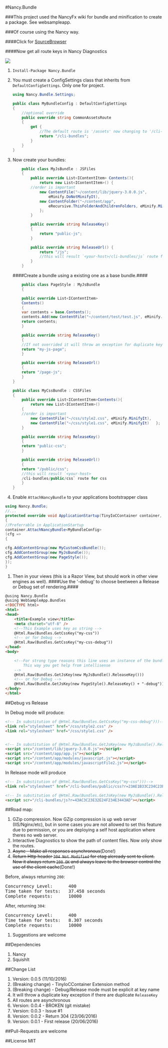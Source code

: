 #Nancy.Bundle

###This project used the NancyFx wiki for bundle and minification to create a package. See websampleapp.

###Of course using the Nancy way.

####Click for [SourceBrowser](http://sourcebrowser.io/Browse/leonibr/Nancy.Bundle.git/)

####Now get all route keys in Nancy Diagnostics

<img src="nancy-diagnostic-routes.png">

1. `Install-Package Nancy.Bundle`

1. You must create a ConfigSettings class that inherits from `DefaultConfigSettings`. Only one for project.
	```c#
	using Nancy.Bundle.Settings;

	public class MyBundleConfig : DefaultConfigSettings
	{
		//optional override
		public override string CommonAssetsRoute
		{
			get {
				//The default route is '/assets' now changing to '/cli-bundles'
				return "/cli-bundles";
			}
		}
	}
	```
1. Now create your bundles:
	```c#
		public class MyJsBundle : JSFiles
		{
			public override List<IContentItem> Contents(){
				return new List<IContentItem>() {
			//order is important
				new ContentFile("~/content/lib/jquery-3.0.0.js",
					eMinify.DoNotMinifyIt),
				new ContentFolder("~/content/app",
					eRecursive.ThisFolderAndChildrenFolders, eMinify.MinifyIt)
				};
			}

			public override string ReleaseKey()
			{
				return "public-js";
			}

			public override string ReleaseUrl()	{
				return "/js";
				//this will result `<your-host>/cli-bundles/js` route for js
			}
		}
	```
	####Create a bundle using a existing one as a base bundle.####
	```c#
		public class PageStyle : MyJsBundle
		{

		public override List<IContentItem>
		Contents()
		{
		var contents = base.Contents();
		contents.Add(new ContentFile("~/content/test/test.js", eMinify.MinifyIt));
		return contents;
		}

		public override string ReleaseKey()
		{
		//If not overrided it will throw an exception for duplicate key. Because the `MyJsBundle.ReleaseKey` is aleready stored.
		return "my-js-page";
		}

		public override string ReleaseUrl()
		{
		return "/page-js";
		}
	}
	```

	```c#
	public class MyCssBundle : CSSFiles
	{
		public override List<IContentItem>Contents(){
			return new List<IContentItem>()
		{
		//order is important
			new ContentFile("~/css/style2.css", eMinify.MinifyIt),
			new ContentFile("~/css/style1.css", eMinify.MinifyIt)	};
		}

		public override string ReleaseKey()
		{
		return "public-css";
		}

		public override string ReleaseUrl()
		{
		return "/public/css";
		//this will result `<your-host>
		/cli-bundles/public/css` route for css
		}
	}
	```
1. Enable `AttachNancyBundle` to your applications bootstrapper class

```c#
using Nancy.Bundle;
//...
protected override void ApplicationStartup(TinyIoCContainer container, IPipelines pipelines)
{
//Preferrable in ApplicationStartup
container.AttachNancyBundle<MyBundleConfig>
(cfg =>
{

cfg.AddContentGroup(new MyCustomCssBundle());
cfg.AddContentGroup(new MyJsBundle());
cfg.AddContentGroup(new PageStyle());
});
}
```

1. Then in your views (this is a Razor View, but should work in other view engines as well).
####Use the '-debug' to choose beetween a Release or Debug set of rendering.####

```html
@using Nancy.Bundle
@using WebSampleApp.Bundles
<!DOCTYPE html>
<html>
<head>
	<title>Example view</title>
	<meta charset="utf-8" />
	<!--This Example uses key as string -->
	@Html.Raw(Bundles.GetCssKey("my-css"))
	<!-- or for Debug -->
	@Html.Raw(Bundles.GetCssKey("my-css-debug"))
</head>
<body>

	<!--For strong type reasons this line uses an instance of the bundle to get the key
		This way you get help from intellisense
	-->
	@Html.Raw(Bundles.GetJsKey(new MyJsBundle().ReleaseKey()))
	<!-- or for Debug -->
	@Html.Raw(Bundle.GetJsKey(new PageStyle().ReleaseKey() + "-debug"))
</body>
</html>
```

##Debug vs Release

In Debug mode will produce:
```html
<!-- In substitution of @Html.Raw(Bundles.GetCssKey("my-css-debug")))-->
<link rel="stylesheet" href="/css/style2.css" />
<link rel="stylesheet" href="/css/style1.css" />


<!-- In substitution of @Html.Raw(Bundles.GetJsKey(new MyJsBundle().ReleaseKey() + "-debug")-->
<script src="/content/lib/jquery-3.0.0.js"></script>
<script src="/content/app/app.js"></script>
<script src="/content/app/modules/javascript.js"></script>
<script src="/content/app/modules/javascriptFile2.js"></script>
```

In Release mode will produce

```html
<!-- In substitution of @Html.Raw(Bundles.GetCssKey("my-css")))-->
<link rel="stylesheet" href="/cli-bundles/public/css?r=23AE1B33C234C23E3B09673C" />

<!-- In substitution of @Html.Raw(Bundles.GetJsKey(new MyJsBundle().ReleaseKey())-->
<script scr="/cli-bundles/js?r=43AC3C23E32E24F234E3443AD"></script>
```

##Road map:
1.  GZip compression. Now GZip compression is up web server (IIS/Nginx/etc), but in some cases you are not allowed to set this feature due to permission, or you are deploying a self host application where theres no web server.
1.  Interactive Diagnostics to show the path of content files. Now only show the routes.
1.  <s>Async - Make all responses asynchronous</s>(Done!)
1.  <s>Return Http header `304 Not Modified` for etag aleready sent to client. Now it always return `200 OK` and always leave to the browser control the use of the client cache</s>(Done!)

Before, always returning `200`:
<pre>
Concurrency Level:	    400
Time taken for tests:   37.458 seconds
Complete requests:		10000
</pre>

After, returning `304`:
<pre>
Concurrency Level:      400
Time taken for tests:   8.307 seconds
Complete requests:	    10000
</pre>
1.  Suggestions are welcome

##Dependencies

1. Nancy
1. SquishIt

##Change List

1. Version: 0.0.5 (11/10/2016)
1. (Breaking change) - TinyIoCContainer Extension method
1. (Breaking change) - Debug/Release mode must be explicit at key name
1. It will throw a duplicate key exception if there are duplicate `ReleaseKey`
1. All routes are asynchronous
1. Version: 0.0.4 - BROKEN (git mistake)
1. Version: 0.0.3 - Issue #1
1. Version: 0.0.2 - Return 304 (23/06/2016)
1. Version: 0.0.1 - First release (20/06/2016)

##Pull-Requests are welcome

##License
MIT

